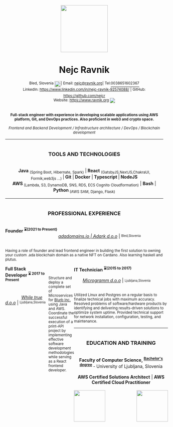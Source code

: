 <div >
  <div align='center'>
<img src='https://s3.eu-central-1.amazonaws.com/files.ravnik.org/me.svg' height='150' />
    <h1 style='justify-content:center'>Nejc Ravnik</h1>
    <div style='display:flex;justify-content:center'><sup>Bled, Slovenia&nbsp; </sup> <img
      src='https://emojipedia-us.s3.dualstack.us-west-1.amazonaws.com/thumbs/120/twitter/228/flag-for-slovenia_1f1f8-1f1ee.png'
      height='20' />
      <sup> | Email: <a href='mailto:nejc@ravnik.org'>nejc@ravnik.org</a> </sup>
      <sup> | Tel:</sup> <a href='tel:0038651602367'><sup>0038651602367</sup></a><br /></div>
    <sup> LinkedIn: </sup> <sup><a href='https://www.linkedin.com/in/nejc-ravnik-92574088/'>https://www.linkedin.com/in/nejc-ravnik-92574088/</a></sup>
    <sup>| GitHub: </sup> <sup><a href='https://github.com/nejcr/'>https://github.com/nejcr</a></sup><br />
    <sup>Website: </sup> <sup><a href='https://www.ravnik.org/'>https://www.ravnik.org</a> </sup>
    <img src ="https://img.shields.io/twitter/follow/NejcRavnik?style=social"/>
    <div >
      <p>
        <br />
        <sup><b>Full-stack engineer with experience in developing scalable applications using AWS platform, Git, and DevOps
          practices. Also proficient in web3 and crypto space.</b> </sup>
      </p>
    </div>
    <div>
      <sup><i>Frontend and Backend Development / Infrastructure architecture / DevOps / Blockchain development </i></sup>
    </div>
    <hr />
    <div  style='display: flex;justify-content:center;'>
      <h3>TOOLS AND TECHNOLOGIES </h3>
    </div>
    <br />
    <div>
      <b>Java</b> <sub>(Spring Boot, Hibernate, Spark)</sub> |<b> React</b> <sub>(GatsbyJS,NextJS,ChakraUI, Formik,web3js
      ...) </sub>|<b> Git</b> |<b> Docker</b> |<b> Typescript </b>|<b> NodeJS</b><br /><b> AWS </b><sub>(Lambda, S3,
      DynamoDB, SNS, RDS, ECS Cognito Cloudformation)</sub> | <b>Bash</b> | <b>Python</b><sub> (AWS SAM, Django,
      Flask)</sub>
    </div>
    <hr />

  </div>
  <div align='justify-between'  style='display: flex;justify-content:center;'>
    <h3 align="center">PROFESSIONAL EXPERIENCE </h3>
  </div>
  <br />
  <div>
    <div>
      <b>Founder <sup>⌛(2021 to Present)</sup></b>&nbsp;&nbsp;&nbsp;&nbsp;&nbsp;&nbsp;&nbsp;&nbsp;&nbsp;&nbsp;&nbsp;&nbsp;&nbsp;
          &nbsp;&nbsp;&nbsp;&nbsp;&nbsp;&nbsp;&nbsp;&nbsp; &nbsp;&nbsp;&nbsp;&nbsp;&nbsp;&nbsp;&nbsp;&nbsp; &nbsp;&nbsp;&nbsp;&nbsp;&nbsp;&nbsp;&nbsp;&nbsp;&nbsp;&nbsp;&nbsp;&nbsp;&nbsp;&nbsp;&nbsp;
          &nbsp;&nbsp;&nbsp;&nbsp;&nbsp;&nbsp;&nbsp;&nbsp;&nbsp;&nbsp;  &nbsp;&nbsp;&nbsp;&nbsp;&nbsp;&nbsp;&nbsp;&nbsp;&nbsp;&nbsp;&nbsp;&nbsp;&nbsp;&nbsp;&nbsp;&nbsp;&nbsp;&nbsp;&nbsp;&nbsp;&nbsp;&nbsp;&nbsp;&nbsp;&nbsp;&nbsp;&nbsp;&nbsp;&nbsp;&nbsp;&nbsp;
          &nbsp;&nbsp;&nbsp;&nbsp;&nbsp;&nbsp;&nbsp;&nbsp; &nbsp; <i><a href='https://www.adadomains.io//'>
      adadomains.io | Adark d.o.o</a></i> | <sup><sub>Bled,Slovenia </sup></sub>
    </div>
    <div >
      <p>
        <br />
        <sup> Having a role of founder and lead frontend engineer in building the first solution to owning your custom
          .ada blockchain domain as a native NFT on Cardano. Also learning haskell and plutus. </sup>
      </p>
    </div>
    <div align='space-between'  style="display: flex; align-items: flex-start;" >
      <div>
        <b>Full Stack Developer <sup>⌛ 2017 to Present</sup></b>&nbsp;&nbsp;&nbsp;&nbsp;&nbsp;&nbsp;&nbsp;&nbsp;&nbsp;&nbsp;&nbsp;&nbsp;&nbsp;&nbsp;&nbsp;
     &nbsp;&nbsp;&nbsp;&nbsp;&nbsp;&nbsp;&nbsp;&nbsp;&nbsp;&nbsp;&nbsp;&nbsp;&nbsp;&nbsp;&nbsp;&nbsp;&nbsp;&nbsp;&nbsp;&nbsp;&nbsp;&nbsp;&nbsp;&nbsp;&nbsp;
          &nbsp;&nbsp;&nbsp;&nbsp;&nbsp; &nbsp;&nbsp; &nbsp;&nbsp;&nbsp;&nbsp;&nbsp;&nbsp;&nbsp;&nbsp;&nbsp;&nbsp;&nbsp;&nbsp;&nbsp;&nbsp;&nbsp;&nbsp;&nbsp;&nbsp;&nbsp;&nbsp;&nbsp;&nbsp;&nbsp;&nbsp;&nbsp;&nbsp;&nbsp;&nbsp;&nbsp;&nbsp;&nbsp;&nbsp;&nbsp;&nbsp;&nbsp;
          &nbsp;&nbsp;&nbsp;&nbsp;&nbsp;&nbsp;&nbsp;&nbsp; &nbsp;&nbsp;&nbsp; <i><a href='https://www.whiletrue.com/'>While
        true d.o.o</a></i> | <sup><sub>Ljubljana,Slovenia </sup></sub>
      </div>
      <div >
        <p >
          <br />
          <sup>Structure and deploy a complete set of Microservices for <a href='https://www.blurb.com/'>Blurb Inc.</a>
            using Java and AWS. Coordinate the successful execution of a print-API project by implementing effective
            software development methodologies while serving as a React frontend developer. </sup>
        </p>
      </div>
      <div >
        <div >
          <b>IT Technician <sup>⌛(2015 to 2017)</sup></b>&nbsp;&nbsp;&nbsp;&nbsp;&nbsp;&nbsp;&nbsp;&nbsp;&nbsp;&nbsp;&nbsp;&nbsp;&nbsp;&nbsp;&nbsp;
          &nbsp;&nbsp;&nbsp;&nbsp;&nbsp;&nbsp;&nbsp;&nbsp; &nbsp;&nbsp; &nbsp;&nbsp;&nbsp;&nbsp;&nbsp;&nbsp;&nbsp;&nbsp;&nbsp;&nbsp;&nbsp;&nbsp;&nbsp;&nbsp;&nbsp;&nbsp;&nbsp;&nbsp;&nbsp;&nbsp;&nbsp;&nbsp;&nbsp;&nbsp;&nbsp;&nbsp;&nbsp;&nbsp;&nbsp;
          &nbsp;&nbsp;&nbsp;&nbsp;&nbsp;&nbsp;&nbsp;&nbsp; &nbsp;&nbsp;&nbsp;&nbsp;&nbsp;&nbsp;&nbsp;&nbsp;&nbsp;&nbsp;&nbsp; &nbsp;&nbsp;&nbsp;&nbsp;&nbsp;&nbsp;&nbsp;&nbsp; &nbsp;&nbsp;&nbsp;&nbsp;&nbsp;&nbsp;&nbsp;&nbsp;&nbsp;&nbsp;&nbsp;&nbsp;&nbsp;&nbsp;&nbsp;&nbsp; &nbsp;&nbsp;&nbsp;&nbsp;&nbsp;&nbsp;   <i><a href='https://microgramm.si/'>Microgramm
          d.o.o</a></i> | <sub><sup>Ljubljana,Slovenia </sup></sub>
        </div>
        <div >
          <p >
            <br />
            <sup>Utilized Linux and Postgres  on a regular basis to finalize technical jobs with maximum accuracy.
              Resolved problems of software/hardware  products by identifying and delivering results-driven solutions
              to optimize system uptime. Provided technical support for network installation, configuration, testing,
              and maintenance.
            </sup>
          </p>
        </div>
        <hr />
        <div align="center">
        <div style='display: flex;justify-content:center;'>
          <h3>EDUCATION AND TRAINING </h3>
        </div>
        <br />
        <div >
          <b>Faculty of Computer Science, <sup><a
            href='https://repozitorij.uni-lj.si/IzpisGradiva.php?id=129718&lang=eng'>Bachelor's degree</a></sup>
          </b> - University of Ljubljana, Slovenia
        </div>
        <br />
        <div>
          <b>AWS Certified Solutions Architect</b> | <b> AWS Certified Cloud Practitioner</b><br />
          <br />
          <div style='display:flex;justify-content:center;'>
            <a style='margin-right:100px;'
               href='https://www.certmetrics.com/amazon/public/badge.aspx?i=1&t=c&d=2019-05-06&ci=AWS00879016'>
              <img src='https://www.certmetrics.com/api/ob/image/amazon/c/1' height='100' />
            </a>
            <a href='https://www.certmetrics.com/amazon/public/badge.aspx?i=9&t=c&d=2019-05-10&ci=AWS00879016'>
              <img src='https://www.certmetrics.com/api/ob/image/amazon/c/9' height='100' />
            </a>
          </div>
        </div>
      </div>
    </div>
    </div>
  </div>
</div>
